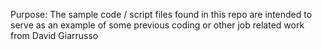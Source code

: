 Purpose: The sample code / script files found in this repo are intended to serve
as an example of some previous coding or other job related work from David Giarrusso
